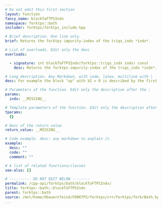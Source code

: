 ```yaml
---
# Do not edit this first section
layout: function
fancy_name: blockToFTPSIndx
namespace: forktps::bath
includer: forktps/forktps_include.hpp

# Brief description. One line only.
brief: Returns the forktps-impurity-index of the triqs_indx *indx*.

# List of overloads. Edit only the desc
overloads:

  - signature: int blockToFTPSIndx(forktps::triqs_indx indx) const
    desc: Returns the forktps-impurity-index of the triqs_indx *indx*.

# Long description. Any Markdown, with code, latex, multiline with |
desc: For example the block "up" with bI = 0 is described by the first arm, i.e, it has index 1.

# Parameters of the function. Edit only the description after the :
params:
  indx: __MISSING__

# Template parameters of the function. Edit only the description after the :
tparams:
  {}

# Desc of the return value
return_value: __MISSING__

# Code example. desc: any markdown to explain it.
example:
  desc: ""
  code: ""
  comment: ""

# A list of related functions/classes
see-also: []

# ---------- DO NOT EDIT BELOW --------
permalink: /cpp-api/forktps/bath/blockToFTPSIndx/
title: forktps::bath::blockToFTPSIndx
parent: forktps::bath
source: /mnt/home/dbauernfeind/FORKTPS/forktps/c++/forktps/fork/Bath.hpp
...
```


